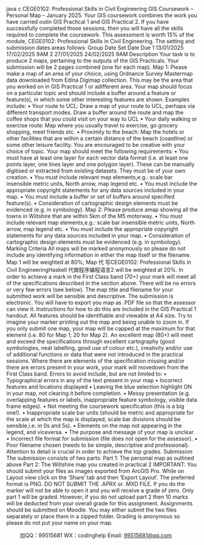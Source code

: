 java c
CEGE0102: Professional Skills in Civil Engineering 
GIS Coursework – Personal Map – January 2025. 
Your GIS coursework combines the work you   have   carried   outin   GIS   Practical   1   and   GIS Practical   2.   If you   have successfully completed those sessions, then   you   will   have   all the   skills   required to complete the coursework. This assessment   is   worth   15%   of the   module, CEGE0102: Professional Skills in Civil Engineering. The setting and   submission   dates   areas   follows: 
Group 
Date Set 
Date Due 
1 
13/01/2025 
17/02/2025 9AM 
2 
27/01/2025 
24/02/2025 9AM 
Description 
Your task   is to   produce   2   maps,   pertaining to the outputs of the   GIS   Practicals.   Your   submission will   be   2   pages combined   (one for each   map).
Map 1: 
Please   make a   map of an area   of your   choice,   using   Ordnance   Survey   Mastermap   data downloaded from   Edina   Digimap collection. This   may   be the area that you   worked   on   in   GIS   Practical   1 or adifferent   area. 
Your   map should focus on   a   particular topic and   should   include   a   buffer   around   a feature   or   feature(s),   in which some other   interesting features are   shown.   Examples   include:
• Your route to UCL: Draw   a   map   of your   route   to   UCL,   perhaps   via   different   transport modes.   Draw a   buffer around the   route   and   map the coffee   shops   that you   could   visit   on your   way to   UCL
• Your daily walking or exercise route: Map   where   you   usually   travel   to   exercise,   go   grocery shopping,   meet friends etc.
• Proximity to the beach: Map the   hotels or other facilities that   are   within   a   certain   distance of the   beach   (coastline) or some   other   leisure facility.
You   are   encouraged to   be creative with your choice   of topic. Your   map   should   meet   the   following   requirements:
•          You   must   have   at   least   one   layer   for   each   vector   data   format   (i.e.   at   least   one   points   layer,   one   lines   layer   and one   polygon   layer). These can   be   manually digitised or   extracted   from   existing datasets. They   must   be of your own   creation.
•          You   must   include   relevant   map   elements,e.g.:   scale   bar   insensible   metric   units,   North   arrow,   map   legend etc.
•          You   must   include   the   appropriate   copyright   statements   for   any   data   sources   included   in   your   map.
•          You   must   include   a   buffer   or   set   of   buffers   around   specified   feature(s).
•          Consideration   of   cartographic   design   elements   must   be   evidenced   (e.g.   in   symbology).
Map 2: 
Please   produce amap showing all the towns   in   Wiltshire   that   are   within   5km   of the   M5   motorway.
•          You   must   include   relevant   map   elements,e.g.:   scale   bar   insensible   metric   units,   North   arrow,   map   legend etc.
•          You   must   include   the   appropriate   copyright   statements   for   any   data   sources   included   in   your   map.
•          Consideration   of   cartographic   design   elements   must   be   evidenced   (e.g.   in   symbology).
Marking Criteria 
All   maps will   be   marked anonymously so   please do   not   include   any   identifying   information   in   either   the   map   itself   or   the   filename.
Map   1 will   be weighted   at 80%;   Map   代 写CEGE0102: Professional Skills in Civil EngineeringHaskell
代做程序编程语言2 will   be weighted   at   20%.
In   order to achieve   a   mark   in the   First Class   band   (70+) your   mark will   meet   all   of   the specifications described   in the section above. There   will   be   no   errors   or very   few   errors   (see below). The   map title and filename for your submitted   work   will   be   sensible   and   descriptive. The submission   is electronic. You will   have to   export you   map      as   .PDF   file   so   that   the      assessor   can view   it.   Instructions for   how to do this are   included   in   the   GIS   Practical   1   handout.
All features should be identifiable and viewable at A4 size.   Try   to   imagine   your   marker   printing out the   map   and   being   unable to zoom   in.
If you only submit one   map, your   map will   be   capped   at   the   maximum   for   that   element   (i.e. 80 for   Map   1;   20 for   Map   2).
An   excellent   map   (80+)   will   meet and   exceed the specifications through excellent cartography   (good symbologies,   neat   labelling, good   use of colour etc.),   creativity   and/or   use   of additional functions or   data that   were   not   introduced   in the   practical   sessions.
Where there are elements of the   specification   missing   and/or there   are   errors   present   in   your work, your   mark will   movedown from the   First Class   band.
Errors to avoid   include,   but are   not   limited to:
•         Typographical errors   in   any of the text   present   in your   map
•          Incorrect features and   locations   displayed
•          Leaving the   blue selection   highlight ON   in your   map,   not   clearing   it   before   completion. 
•          Messy   presentation   (e.g. overlapping features or   labels,   inappropriate feature   symbology, visible data frame   edges). 
•          Not   meeting the coursework specification   (this   is a   big   one!).
•          Inappropriate   scale   bar   units   (should   be   metric and   appropriate for the scale   at which the   map   is displayed, scale   bar divisions should   be   sensible,i.e.   in   0s   and   5s).
•          Elements on the   map   not appearing   in the   legend, and   viceversa.
•         The   purpose and   message   of your   map   is   unclear.
•          Incorrect file format for submission   (file does   not   open for   the   assessor).
•          Poor filename   chosen   (needs to   be   simple,   descriptive   and   professional).
Attention to detail   is crucial   in order to   achieve the   top   grades.
Submission 
The submission consists   of two   parts:
Part   1: The   personal   map as outlined   above
Part   2: The Wiltshire   map   you created   in   practical   2
IMPORTANT: You should submit your files as images exported from ArcGIS Pro. While   on   Layout view click on the ‘Share’ tab   and then ‘Export   Layout’. The   preferred   format   is   PNG.   DO   NOT SUBMIT THE   .APRX or   .MXD   FILE.   If you   do the   marker will   not   be   able   to   open   it and you will   receive a   grade   of   zero.
Only   part   1 will   be graded.   However, if you do not upload part 2 then 10 marks will be deducted from your overall grade for this assignment. Assignments   should   be   submitted   on   Moodle. You   may either submit the two files   separately   or   place them   in   a   zipped   folder. 
Grading   is anonymous so   please do not put your name on your map.





         
加QQ：99515681  WX：codinghelp  Email: 99515681@qq.com
